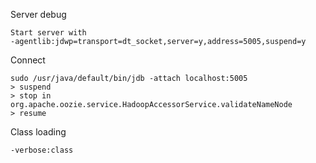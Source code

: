 Server debug
```
Start server with 
-agentlib:jdwp=transport=dt_socket,server=y,address=5005,suspend=y
```

Connect
```
sudo /usr/java/default/bin/jdb -attach localhost:5005
> suspend
> stop in org.apache.oozie.service.HadoopAccessorService.validateNameNode
> resume
```

Class loading
```
-verbose:class
```
